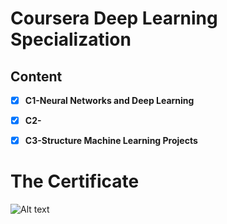 # Coursera Deep Learning Specialization
## Content
- [x] **C1-Neural Networks and Deep Learning**  


- [x] **C2-**   


- [x] **C3-Structure Machine Learning Projects**   




# The Certificate  
![Alt text]()